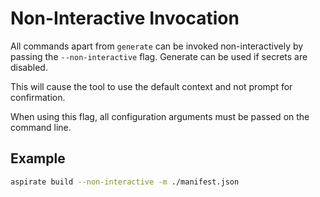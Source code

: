 # Non-Interactive Invocation

All commands apart from `generate` can be invoked non-interactively by passing the `--non-interactive` flag.
Generate can be used if secrets are disabled.

This will cause the tool to use the default context and not prompt for confirmation.

When using this flag, all configuration arguments must be passed on the command line.

## Example

```bash
aspirate build --non-interactive -m ./manifest.json
```
